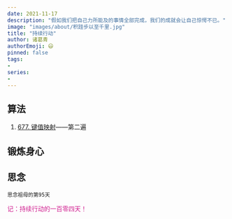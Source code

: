 ```yaml
---
date: 2021-11-17
description: "假如我们把自己力所能及的事情全部完成，我们的成就会让自己惊愕不已。"
image: "images/about/积跬步以至千里.jpg"
title: "持续行动"
author: 诸葛青
authorEmoji: 😃
pinned: false
tags:
- 
series:
-
---
```



## 算法
1. [677. 键值映射](https://leetcode-cn.com/problems/map-sum-pairs/)——第二遍

## 锻炼身心 

## 思念
``思念祖母的第95天``

<font color=VioletRed>记：持续行动的一百零四天！</font>


